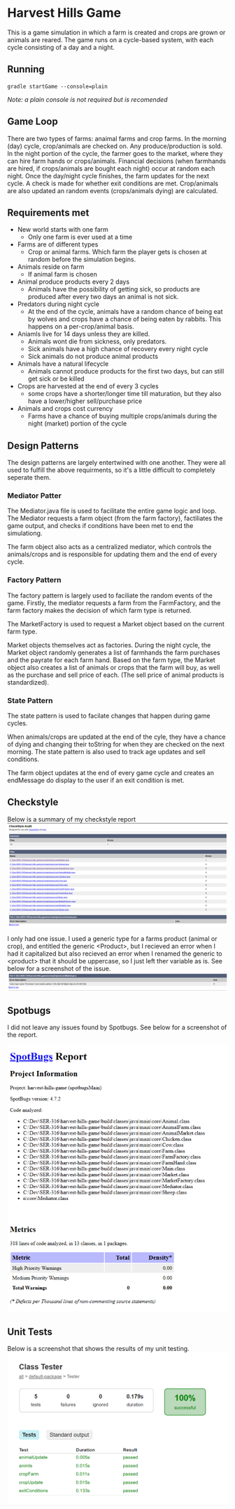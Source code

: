 # Harvest Hills Game
This is a game simulation in which a farm is created and crops are grown or animals are reared. The game runs on a cycle-based system, with each cycle consisting of a day and a night.

## Running

```
gradle startGame --console=plain
```
*Note: a plain console is not required but is recomended*

## Game Loop

There are two types of farms: anaimal farms and crop farms. In the morning (day) cycle, crop/animals are checked on. Any produce/production is sold. In the night portion of the cycle, the farmer goes to the market, where they can hire farm hands or crops/animals. Financial decisions (when farmhands are hired, if crops/animals are bought each night) occur at random each night. Once the day/night cycle finishes, the farm updates for the next cycle. A check is made for whether exit conditions are met. Crop/animals are also updated an random events (crops/animals dying) are calculated.

## Requirements met
+ New world starts with one farm 
    + Only one farm is ever used at a time
+ Farms are of different types 
    + Crop or animal farms. Which farm the player gets is chosen at random before the simulation begins.
+ Animals reside on farm 
    + If animal farm is chosen
+ Animal produce products every 2 days
    + Animals have the possibility of getting sick, so products are produced after every two days an animal is not sick.
+ Predators during night cycle
    + At the end of the cycle, animals have a random chance of being eat by wolves and crops have a chance of being eaten by rabbits. This happens on a per-crop/animal basis.
+ Aniamls live for 14 days unless they are killed.
    + Animals wont die from sickness, only predators.
    + Sick animals have a high chance of recovery every night cycle
    + Sick animals do not produce animal products
+ Animals have a natural lifecycle
    + Animals cannot produce products for the first two days, but can still get sick or be killed
+ Crops are harvested at the end of every 3 cycles
    + some crops have a shorter/longer time till maturation, but they also have a lower/higher sell/purchase price
+ Animals and crops cost currency
    + Farms have a chance of buying multiple crops/animals during the night (market) portion of the cycle


## Design Patterns

The design patterns are largely entertwined with one another. They were all used to fulfill the above requirments, so it's a little difficult to completely seperate them.

### **Mediator Patter**

The Mediator.java file is used to facilitate the entire game logic and loop. The Mediator requests a farm object (from the farm factory), factiliates the game output, and checks if conditions have been met to end the simulationg.

The farm object also acts as a centralized mediator, which controls the animals/crops and is responsible for updating them and the end of every cycle.

### **Factory Pattern**

The factory pattern is largely used to faciliate the random events of the game. Firstly, the mediator requests a farm from the FarmFactory, and the farm factory makes the decision of which farm type is returned. 

The MarketFactory is used to request a Market object based on the current farm type.

Market objects themselves act as factories. During the night cycle, the Market object randomly generates a list of farmhands the farm purchases and the payrate for each farm hand. Based on the farm type, the Market object also creates a list of animals or crops that the farm will buy, as well as the purchase and sell price of each. (The sell price of animal products is standardized).

### **State Pattern**

The state pattern is used to facilate changes that happen during game cycles.

When animals/crops are updated at the end of the cyle, they have a chance of dying and changing their toString for when they are checked on the next morning. The state pattern is also used to track age updates and sell conditions. 

The farm object updates at the end of every game cycle and creates an endMessage do display to the user if an exit condition is met.

## **Checkstyle**
Below is a summary of my checkstyle report 
![Image](./src/resources/checkstyle.png)

I only had one issue. I used a generic type for a farms product (animal or crop), and entitled the generic \<Product>, but I recieved an error when I had it capitalized but also recieved an error when I renamed the generic to \<product> that it should be uppercase, so I just left ther variable as is. See below for a screenshot of the issue.
![Image](./src/resources/Purchase.png)

## **Spotbugs**

I did not leave any issues found by Spotbugs. See below for a screenshot of the report. 

![Image](./src/resources/spotbugs.png)

## Unit Tests
Below is a screenshot that shows the results of my unit testing.
![Image](./src/resources/unit_tests.png)
